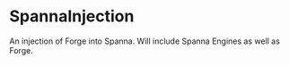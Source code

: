 SpannaInjection
===============

An injection of Forge into Spanna. Will include Spanna Engines as well as Forge.
